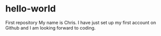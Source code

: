 # hello-world
First repository
My name is Chris. I have just set up my first account on Github and I am looking forward to coding.
